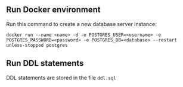 ## Run Docker environment

Run this command to create a new database server instance: 
```
docker run --name <name> -d -e POSTGRES_USER=<username> -e POSTGRES_PASSWORD=<password> -e POSTGRES_DB=<database> --restart unless-stopped postgres
```

## Run DDL statements

DDL statements are stored in the file `ddl.sql`
